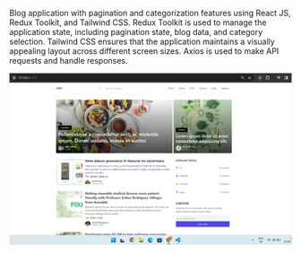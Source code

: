 Blog application with pagination and categorization features using React JS, Redux Toolkit, and Tailwind CSS. Redux Toolkit is used to manage the application state, including pagination state, blog data, and category selection. Tailwind CSS ensures that the application maintains a visually appealing layout across different screen sizes. Axios is used to make API requests and handle responses.


![alt text](client/home-page.png)
